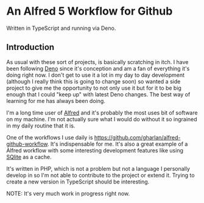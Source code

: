 # An Alfred 5 Workflow for Github

Written in TypeScript and running via Deno.

## Introduction

As usual with these sort of projects, is basically scratching in itch. I have
been following [Deno](https://deno.land/) since it's conception and am a fan of
everything it's doing right now. I don't get to use it a lot in my day to day
development (although I really think this is going to change soon) so wanted a
side project to give me the opportunity to not only use it but for it to be big
enough that I could "keep up" with latest Deno changes. The best way of learning
for me has always been doing.

I'm a long time user of [Alfred](https://www.alfredapp.com/) and it's probably
the most uses bit of software on my machine. I'm not actually sure what I would
do without it so ingrained in my daily routine that it is.

One of the workflows I use daily is
https://github.com/gharlan/alfred-github-workflow. It's indispensable for me.
It's also a great example of a Alfred workflow with some interesting development
features like using [SQlite](https://www.sqlite.org/) as a cache.

It's written in PHP, which is not a problem but not a language I personally
develop in so I'm not able to contribute to the project or extend it. Trying to
create a new version in TypeScript should be interesting.

NOTE: It's very much work in progress right now.
